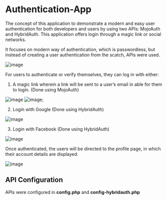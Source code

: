 # Authentication-App

The concept of this application to demonstrate a modern and easy user authentication for both developers and users by using two APIs: MojoAuth and HybridAuth. This application offers login through a magic link or social networks. 

It focuses on modern way of authentication, which is passwordless, but instead of creating a user authentication from the scatch, APIs were used.


![image](https://user-images.githubusercontent.com/71811359/174062231-b5753a70-bc53-4886-991c-ba64993c7dea.png)

For users to authenticate or verify themselves, they can log in with either: 



1.	A magic link wherein a link will be sent to a user’s email in able for them to login. (Done using MojoAuth)

![image](https://user-images.githubusercontent.com/71811359/174062495-fec4b414-932c-45c5-9fc1-1c07a75dc44f.png)
![image](https://user-images.githubusercontent.com/71811359/174062504-faa5dcbc-12e6-4084-bb73-7d938c4a5a9a.png);


2.	Login with Google (Done using HybridAuth)

 ![image](https://user-images.githubusercontent.com/71811359/174062562-9da3bde2-c4c6-4fed-9691-e69150faae6b.png)

3.	Login with Facebook (Done using HybridAuth)
 

![image](https://user-images.githubusercontent.com/71811359/174062626-aa4c8961-643f-4336-932b-d9313813de39.png)

Once authenticated, the users will be directed to the profile page, in which their account details are displayed. 

![image](https://user-images.githubusercontent.com/71811359/174062866-1f6d9780-5934-4dc0-b6b4-2225cfbbecb2.png)


## API Configuration

APIs were configured in **config.php** and **config-hybridauth.php**


